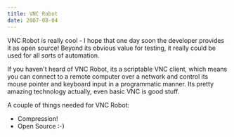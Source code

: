 ```yaml
---
title: VNC Robot
date: 2007-08-04
---
```


VNC Robot is really cool - I hope that one day soon the developer provides it as open source! Beyond its obvious value for testing, it really could be used for all sorts of automation.

If you haven't heard of VNC Robot, its a scriptable VNC client, which means you can connect to a remote computer over a network and control its mouse pointer and keyboard input in a programmatic manner. Its pretty amazing technology actually, even basic VNC is good stuff.

A couple of things needed for VNC Robot:
<ul><li>Compression!</li><li>Open Source :-)</li></ul>

